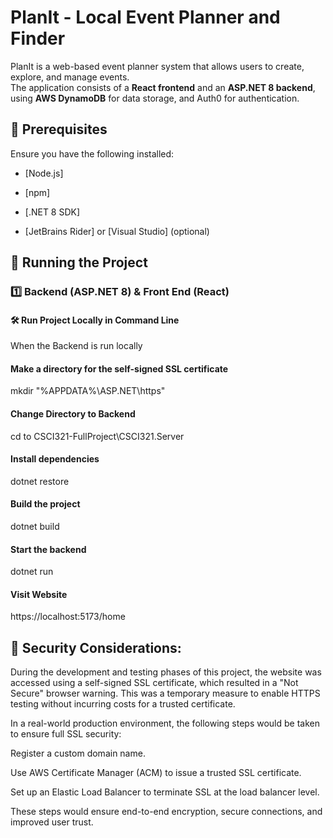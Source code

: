 # PlanIt - Local Event Planner and Finder

PlanIt is a web-based event planner system that allows users to create, explore, and manage events.  
The application consists of a **React frontend** and an **ASP.NET 8 backend**, using **AWS DynamoDB** for data storage, and Auth0 for authentication.

## 📌 Prerequisites

Ensure you have the following installed:

- [Node.js]
- [npm]
- [.NET 8 SDK]

- [JetBrains Rider] or [Visual Studio] (optional)


## 🏃 Running the Project

### **1️⃣ Backend (ASP.NET 8) & Front End (React)**
#### 🛠️ **Run Project Locally in Command Line**

When the Backend is run locally

#### Make a directory for the self-signed SSL certificate

mkdir "%APPDATA%\ASP.NET\https"  

#### Change Directory to Backend

cd to CSCI321-FullProject\CSCI321.Server  
#### Install dependencies
dotnet restore  
#### Build the project
dotnet build   
#### Start the backend
dotnet run      

#### Visit Website
https://localhost:5173/home

## 🔑  Security Considerations:

During the development and testing phases of this project, the website was accessed using a self-signed SSL certificate, which resulted in a "Not Secure" browser warning. This was a temporary measure to enable HTTPS testing without incurring costs for a trusted certificate.

In a real-world production environment, the following steps would be taken to ensure full SSL security:

Register a custom domain name.

Use AWS Certificate Manager (ACM) to issue a trusted SSL certificate.

Set up an Elastic Load Balancer to terminate SSL at the load balancer level.

These steps would ensure end-to-end encryption, secure connections, and improved user trust.
